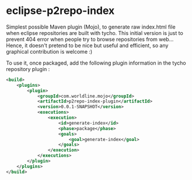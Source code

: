 eclipse-p2repo-index
====================

Simplest possible Maven plugin (Mojo), to generate raw index.html file when eclipse repositories are built with tycho.
This initial version is just to prevent 404 error when people try to browse repositories from web...
Hence, it doesn't pretend to be nice but useful and efficient, so any graphical contribution is welcome :)

To use it, once packaged, add the following plugin information in the tycho repository plugin : 

```xml
<build>
	<plugins>
		<plugin>
			<groupId>com.worldline.mojo</groupId>
			<artifactId>p2repo-index-plugin</artifactId>
			<version>0.0.1-SNAPSHOT</version>
			<executions>
				<execution>
					<id>generate-index</id>
					<phase>package</phase>
					<goals>
						<goal>generate-index</goal>
					</goals>
				</execution>
			</executions>
		</plugin>
	</plugins>
</build>
```